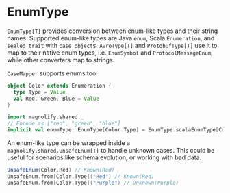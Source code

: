 # EnumType

`EnumType[T]` provides conversion between enum-like types and their string names. Supported enum-like types are Java `enum`, Scala `Enumeration`, and `sealed trait` with `case object`s. `AvroType[T]` and `ProtobufType[T]` use it to map to their native enum types, i.e. `EnumSymbol` and `ProtocolMessageEnum`, while other converters map to strings.

`CaseMapper` supports enums too.

```scala mdoc
object Color extends Enumeration {
  type Type = Value
  val Red, Green, Blue = Value
}

import magnolify.shared._
// Encode as ["red", "green", "blue"]
implicit val enumType: EnumType[Color.Type] = EnumType.scalaEnumType[Color.Type].map(CaseMapper(_.toLowerCase))
```

An enum-like type can be wrapped inside a `magnolify.shared.UnsafeEnum[T]` to handle unknown cases. This could be useful for scenarios like schema evolution, or working with bad data.

```scala mdoc
UnsafeEnum(Color.Red) // Known(Red)
UnsafeEnum.from[Color.Type]("Red") // Known(Red)
UnsafeEnum.from[Color.Type]("Purple") // Unknown(Purple)
```
